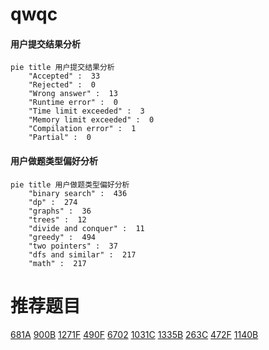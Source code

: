 # qwqc

<!-- tabs:start -->



#### **用户提交结果分析**

```mermaid
pie title 用户提交结果分析
    "Accepted" :  33
    "Rejected" :  0
    "Wrong answer" :  13
    "Runtime error" :  0
    "Time limit exceeded" :  3
    "Memory limit exceeded" :  0
    "Compilation error" :  1
    "Partial" :  0
```

#### **用户做题类型偏好分析**

```mermaid
pie title 用户做题类型偏好分析
    "binary search" :  436
    "dp" :  274
    "graphs" :  36
    "trees" :  12
    "divide and conquer" :  11
    "greedy" :  494
    "two pointers" :  37
    "dfs and similar" :  217
    "math" :  217
```



<!-- tabs:end -->
# 推荐题目
[681A](https://codeforces.com/contest/681/problem/A)
[900B](https://codeforces.com/contest/900/problem/B)
[1271F](https://codeforces.com/contest/1271/problem/F)
[490F](https://codeforces.com/contest/490/problem/F)
[6702](https://codeforces.com/contest/670/problem/2)
[1031C](https://codeforces.com/contest/1031/problem/C)
[1335B](https://codeforces.com/contest/1335/problem/B)
[263C](https://codeforces.com/contest/263/problem/C)
[472F](https://codeforces.com/contest/472/problem/F)
[1140B](https://codeforces.com/contest/1140/problem/B)
